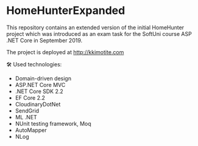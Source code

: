 # HomeHunterExpanded
This repository contains an extended version of the initial HomeHunter project which was introduced as an exam task for the SoftUni course ASP .NET Core in September 2019.

The project is deployed at http://kkimotite.com

🛠 Used technologies:
- Domain-driven design
- ASP.NET Core MVC
- .NET Core SDK 2.2
- EF Core 2.2
- CloudinaryDotNet
- SendGrid
- ML .NET
- NUnit testing framework, Moq
- AutoMapper
- NLog


